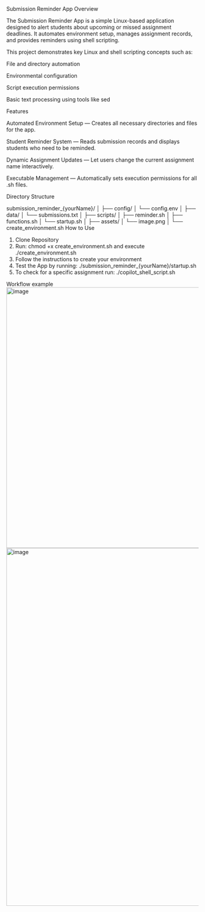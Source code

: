Submission Reminder App
Overview

The Submission Reminder App is a simple Linux-based application designed to alert students about upcoming or missed assignment deadlines.
It automates environment setup, manages assignment records, and provides reminders using shell scripting.

This project demonstrates key Linux and shell scripting concepts such as:

File and directory automation

Environmental configuration

Script execution permissions

Basic text processing using tools like sed

Features

Automated Environment Setup — Creates all necessary directories and files for the app.

Student Reminder System — Reads submission records and displays students who need to be reminded.

Dynamic Assignment Updates — Let users change the current assignment name interactively.

Executable Management — Automatically sets execution permissions for all .sh files.

Directory Structure

submission_reminder_{yourName}/
│
├── config/
│   └── config.env
│
├── data/
│   └── submissions.txt
│
├── scripts/
│   ├── reminder.sh
│   ├── functions.sh
│   └── startup.sh
│
├── assets/
│   └── image.png
│
└── create_environment.sh
How to Use
1. Clone Repository
2. Run: chmod +x create_environment.sh and execute ./create_environment.sh
3. Follow the instructions to create your environment
4. Test the App by running: ./submission_reminder_{yourName}/startup.sh
5. To check for a specific assignment run: ./copilot_shell_script.sh

Workflow example
<img width="957" height="682" alt="image" src="https://github.com/user-attachments/assets/978b4877-c62e-44e3-b815-25ac9df8d501" />
<img width="949" height="936" alt="image" src="https://github.com/user-attachments/assets/c680e1e8-2a04-4504-8517-da3691ff4f6f" />

